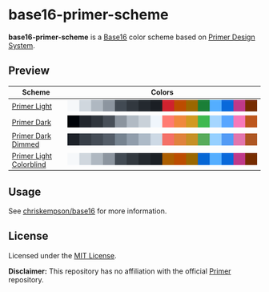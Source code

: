 # base16-primer-scheme

**base16-primer-scheme** is a [Base16](https://github.com/chriskempson/base16) color scheme based on [Primer Design System](https://primer.style/).

## Preview

| Scheme                                                  | Colors                                                  |
| ------------------------------------------------------- | ------------------------------------------------------- |
| [Primer Light](primer-light.yaml)                       | ![Primer Light](primer-light.svg)                       |
| [Primer Dark](primer-dark.yaml)                         | ![Primer Dark](primer-dark.svg)                         |
| [Primer Dark Dimmed](primer-dark-dimmed.yaml)           | ![Primer Dark Dimmed](primer-dark-dimmed.svg)           |
| [Primer Light Colorblind](primer-light-colorblind.yaml) | ![Primer Light Colorblind](primer-light-colorblind.svg) |

## Usage

See [chriskempson/base16](https://github.com/chriskempson/base16) for more information.

## License

Licensed under the [MIT License](LICENSE.md).

**Disclaimer:** This repository has no affiliation with the official [Primer](https://github.com/primer) repository.
